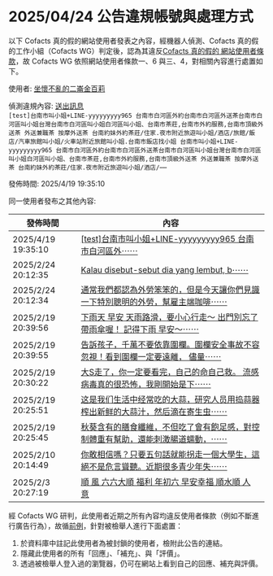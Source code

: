 2025/04/24 公告違規帳號與處理方式
=========

以下 Cofacts 真的假的網站使用者發表之內容，經機器人偵測、Cofacts 真的假的工作小組（Cofacts WG）判定後，認為其違反[Cofacts 真的假的 網站使用者條款](https://github.com/cofacts/rumors-site/blob/master/LEGAL.md)，故 Cofacts WG 依照網站使用者條款一、6 與三、4，對相關內容進行處置如下。

使用者: [坐懷不亂的二崙金百莉](https://cofacts.github.io/community-builder/#/editorworks?type=0&day=365&userId=j4S8C_1pI4sPMubeGfSifN1GEyPRwt2GYYgd2y3Rc1CKi_Ht8)

偵測違規內容: [送出訊息](https://dev.cofacts.tw/article/3u1waqbs5ohnc)<br>`[test]台南市叫小姐+LINE-yyyyyyyyy965 台南市白河區外約台南市白河區外送茶台南市白河區叫小姐台灣台南市白河區叫小姐白河區叫小姐、台南市茶莊,台南市外約服務,台南市頂級外送茶 外送兼職茶 按摩外送茶 台南約妹外約茶莊/住家.夜市附近旅遊叫小姐/酒店/旅館/飯店/汽車旅館叫小姐/火車站附近旅館叫小姐.台南市飯店找小姐
台南市叫小姐+LINE-yyyyyyyyy965 台南市白河區外約台南市白河區外送茶台南市白河區叫小姐台灣台南市白河區叫小姐白河區叫小姐、台南市茶莊,台南市外約服務,台南市頂級外送茶 外送兼職茶 按摩外送茶 台南約妹外約茶莊/住家.夜市附近旅遊叫小姐/酒店/⋯⋯`

發佈時間: 2025/4/19 19:35:10

同一使用者發布之其他內容:

|發佈時間|內容|
|---|---|
| 2025/4/19 19:35:10 | [[test]台南市叫小姐+LINE-yyyyyyyyy965 台南市白河區外⋯⋯](https://dev.cofacts.tw/article/3u1waqbs5ohnc) |
| 2025/2/24 20:12:35 | [Kalau disebut-sebut dia yang lembut, b⋯⋯](https://dev.cofacts.tw/article/y4jfN5UBpiYdBld_mlxc) |
| 2025/2/24 20:12:34 | [通常我們都認為外勞笨笨的，但是今天讓你們見識一下特別聰明的外勞，幫雇主端咖啡⋯⋯](https://dev.cofacts.tw/article/2g0xz1lnt72c2) |
| 2025/2/19 20:39:56 | [下雨天 早安 天雨路滑，要小心行走～ 出門別忘了帶雨傘喔！ 記得下雨 早安～⋯⋯](https://dev.cofacts.tw/article/k4g4HpUBpiYdBld_1VzA) |
| 2025/2/19 20:39:55 | [告訴孩子，千萬不要依靠圍欄。圍欄安全事故不容忽視！看到圍欄一定要遠離， 儘量⋯⋯](https://dev.cofacts.tw/article/kog4HpUBpiYdBld_01z1) |
| 2025/2/19 20:30:22 | [大S走了，你一定要看完，自己的命自己救。  流感病毒真的很恐怖，我剛開始是下⋯⋯](https://dev.cofacts.tw/article/3frwcwc8yb89s) |
| 2025/2/19 20:25:51 | [这是我们生活中经常吃的大蒜，研究人员用捣蒜器榨出新鲜的大蒜汁，然后滴在寄生虫⋯⋯](https://dev.cofacts.tw/article/iYgrHpUBpiYdBld_8Vzk) |
| 2025/2/19 20:25:45 | [秋葵含有的膳食纖維，不但吃了會有飽足感，對控制體重有幫助，還能刺激腸道蠕動，⋯⋯](https://dev.cofacts.tw/article/iIgrHpUBpiYdBld_2lz5) |
| 2025/2/10 20:14:49 | [你敢相信嗎？只要五句話就能拐走一個大學生，這絕不是危言聳聽。近期很多青少年失⋯⋯](https://dev.cofacts.tw/article/aYjI75QBpiYdBld_m1wW) |
| 2025/2/3 20:27:19 | [順 風 六六大順 福利 年初六 早安幸福 順水順 人 意](https://dev.cofacts.tw/article/PojHy5QBpiYdBld_ilwi) |

經 Cofacts WG 研判，此使用者近期之所有內容均違反使用者條款（例如不斷進行廣告行為），故循[前例](https://github.com/cofacts/takedowns/blob/master/2021/1125-2nd-spam.md)，針對被檢舉人進行下面處置：
1. 於資料庫中註記此使用者為被封鎖的使用者，檢附此公告的連結。
2. 隱藏此使用者的所有「回應」、「補充」、與「評價」。
3. 透過被檢舉人登入過的瀏覽器，仍可在網站上看到自己的回應、補充與評價。
